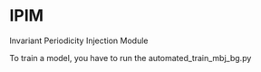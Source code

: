 # IPIM
Invariant Periodicity Injection Module

To train a model, you have to run the automated_train_mbj_bg.py